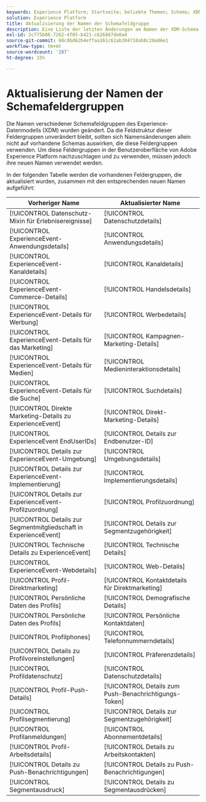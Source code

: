 ```yaml
---
keywords: Experience Platform; Startseite; beliebte Themen; Schema; XDM; ExperienceEvent; Felder; Schemas; Schemas; Schema-Design; Feldergruppe; Feldergruppe; Endbenutzer; Endbenutzer; Endbenutzer; ID; Aktualisierungen;
solution: Experience Platform
title: Aktualisierung der Namen der Schemafeldgruppe
description: Eine Liste der letzten Änderungen am Namen der XDM-Schema-Feldergruppe.
exl-id: 2c775b86-7262-4f05-b421-c626867de0a4
source-git-commit: 60c0bd62b4effaa161c61ab304718ab8c20a06e1
workflow-type: tm+mt
source-wordcount: '287'
ht-degree: 15%

---
```



# Aktualisierung der Namen der Schemafeldergruppen

Die Namen verschiedener Schemafeldgruppen des Experience-Datenmodells (XDM) wurden geändert. Da die Feldstruktur dieser Feldergruppen unverändert bleibt, sollten sich Namensänderungen allein nicht auf vorhandene Schemas auswirken, die diese Feldergruppen verwenden. Um diese Feldergruppen in der Benutzeroberfläche von Adobe Experience Platform nachzuschlagen und zu verwenden, müssen jedoch ihre neuen Namen verwendet werden.

In der folgenden Tabelle werden die vorhandenen Feldergruppen, die aktualisiert wurden, zusammen mit den entsprechenden neuen Namen aufgeführt:

| Vorheriger Name | Aktualisierter Name |
| --- | --- |
| [!UICONTROL Datenschutz-Mixin für Erlebnisereignisse] | [!UICONTROL Datenschutzdetails] |
| [!UICONTROL ExperienceEvent-Anwendungsdetails] | [!UICONTROL Anwendungsdetails] |
| [!UICONTROL ExperienceEvent-Kanaldetails] | [!UICONTROL Kanaldetails] |
| [!UICONTROL ExperienceEvent-Commerce-Details] | [!UICONTROL Handelsdetails] |
| [!UICONTROL ExperienceEvent-Details für Werbung] | [!UICONTROL Werbedetails] |
| [!UICONTROL ExperienceEvent-Details für das Marketing] | [!UICONTROL Kampagnen-Marketing-Details] |
| [!UICONTROL ExperienceEvent-Details für Medien] | [!UICONTROL Medieninteraktionsdetails] |
| [!UICONTROL ExperienceEvent-Details für die Suche] | [!UICONTROL Suchdetails] |
| [!UICONTROL Direkte Marketing-Details zu ExperienceEvent] | [!UICONTROL Direkt-Marketing-Details] |
| [!UICONTROL ExperienceEvent EndUserIDs] | [!UICONTROL Details zur Endbenutzer-ID] |
| [!UICONTROL Details zur ExperienceEvent-Umgebung] | [!UICONTROL Umgebungsdetails] |
| [!UICONTROL Details zur ExperienceEvent-Implementierung] | [!UICONTROL Implementierungsdetails] |
| [!UICONTROL Details zur ExperienceEvent-Profilzuordnung] | [!UICONTROL Profilzuordnung] |
| [!UICONTROL Details zur Segmentmitgliedschaft in ExperienceEvent] | [!UICONTROL Details zur Segmentzugehörigkeit] |
| [!UICONTROL Technische Details zu ExperienceEvent] | [!UICONTROL Technische Details] |
| [!UICONTROL ExperienceEvent-Webdetails] | [!UICONTROL Web-Details] |
| [!UICONTROL Profil-Direktmarketing] | [!UICONTROL Kontaktdetails für Direktmarketing] |
| [!UICONTROL Persönliche Daten des Profils] | [!UICONTROL Demografische Details] |
| [!UICONTROL Persönliche Daten des Profils] | [!UICONTROL Persönliche Kontaktdaten] |
| [!UICONTROL Profilphones] | [!UICONTROL Telefonnummerndetails] |
| [!UICONTROL Details zu Profilvoreinstellungen] | [!UICONTROL Präferenzdetails] |
| [!UICONTROL Profildatenschutz] | [!UICONTROL Datenschutzdetails] |
| [!UICONTROL Profil-Push-Details] | [!UICONTROL Details zum Push-Benachrichtigungs-Token] |
| [!UICONTROL Profilsegmentierung] | [!UICONTROL Details zur Segmentzugehörigkeit] |
| [!UICONTROL Profilanmeldungen] | [!UICONTROL Abonnementdetails] |
| [!UICONTROL Profil-Arbeitsdetails] | [!UICONTROL Details zu Arbeitskontakten] |
| [!UICONTROL Details zu Push-Benachrichtigungen] | [!UICONTROL Details zu Push-Benachrichtigungen] |
| [!UICONTROL Segmentausdruck] | [!UICONTROL Details zu Segmentausdrücken] |
